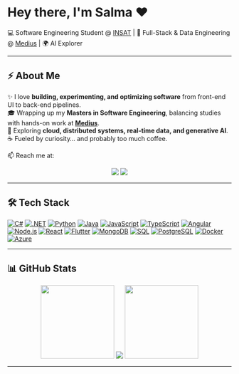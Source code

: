 # Hey there, I'm Salma ❤️

💻 Software Engineering Student @ [INSAT](https://insat.rnu.tn/) | 🚀 Full-Stack & Data Engineering @ [Medius](https://www.medius.com) | 🌍 AI Explorer  

---

## ⚡ About Me  
✨ I love **building, experimenting, and optimizing software** from front-end UI to back-end pipelines.  
🎓 Wrapping up my **Masters in Software Engineering**, balancing studies with hands-on work at **[Medius](https://www.medius.com)**.  
🌱 Exploring **cloud, distributed systems, real-time data, and generative AI**.  
☕ Fueled by curiosity… and probably too much coffee.  

📫 Reach me at: <p align="center">
  <a href="https://linkedin.com/in/selma-bouabidi-938b08237/"><img src="https://img.shields.io/badge/LinkedIn-%230A66C2.svg?logo=linkedin&logoColor=white" /></a>
  <a href="mailto:selma.bouabidi@insat.ucar.tn"><img src="https://img.shields.io/badge/Email-D14836?logo=gmail&logoColor=white" /></a>
</p>

---

## 🛠 Tech Stack  
[![C#](https://img.shields.io/badge/-C%23-239120?logo=c-sharp&logoColor=fff)](#)
[![.NET](https://img.shields.io/badge/-.NET-512BD4?logo=dotnet&logoColor=fff)](#)
[![Python](https://img.shields.io/badge/-Python-3776AB?logo=python&logoColor=fff)](#)
[![Java](https://img.shields.io/badge/-Java-007396?logo=java&logoColor=fff)](#)
[![JavaScript](https://img.shields.io/badge/-JavaScript-F7DF1E?logo=javascript&logoColor=000)](#)
[![TypeScript](https://img.shields.io/badge/-TypeScript-3178C6?logo=typescript&logoColor=fff)](#)
[![Angular](https://img.shields.io/badge/Angular-%23DD0031.svg?logo=angular&logoColor=white)](#)
[![Node.js](https://img.shields.io/badge/-Node.js-339933?logo=node.js&logoColor=fff)](#)
[![React](https://img.shields.io/badge/-React-61DAFB?logo=react&logoColor=000)](#)
[![Flutter](https://img.shields.io/badge/-Flutter-02569B?logo=flutter&logoColor=fff)](#)
[![MongoDB](https://img.shields.io/badge/-MongoDB-47A248?logo=mongodb&logoColor=fff)](#)
[![SQL](https://img.shields.io/badge/-SQL-CC2927?logo=mssqlserver&logoColor=fff)](#)
[![PostgreSQL](https://img.shields.io/badge/-PostgreSQL-4169E1?logo=postgresql&logoColor=fff)](#)
[![Docker](https://img.shields.io/badge/-Docker-2496ED?logo=docker&logoColor=fff)](#)
[![Azure](https://img.shields.io/badge/-Microsoft%20Azure-0089D6?logo=azure&logoColor=fff)](#)

---

## 📊 GitHub Stats  
<p align="center">
  <img src="https://github-readme-stats.vercel.app/api?username=selma-19&show_icons=true&theme=tokyonight" height="165"/>
  <img src="https://github-readme-stats.vercel.app/api/top-langs/?username=selma-19&layout=compact&theme=tokyonight"/>
  <img src="https://github-readme-streak-stats.herokuapp.com/?user=selma-19&theme=tokyonight" height="165"/>
</p>  

---

